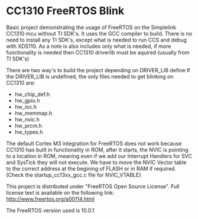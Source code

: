 # CC1310 FreeRTOS Blink
Basic project demonstrating the usage of FreeRTOS on the Simplelink CC1310 mcu without TI SDK's. It uses the GCC compiler to build.
There is no need to install any TI SDK's, except what is needed to run CCS and debug with XDS110. 
As a note is also includes only what is needed, if more functionality is needed then CC1310 driverlib must be aquired (usually from TI SDK's)

There are two way's to build the project depending on DRIVER_LIB define
If the DRIVER_LIB is undefined, the only files needed to get blinking on CC1310 are:
* hw_chip_def.h
* hw_gpio.h
* hw_ioc.h
* hw_memmap.h
* hw_nvic.h
* hw_prcm.h
* hw_types.h

The default Cortex M3 integration for FreeRTOS does not work because CC1310 has built in functionality in ROM, after it starts, the NVIC is pointing to a location in ROM, meaning even if we add our Interrupt Handlers for SVC and SysTick they will not execute. We have to move the NVIC Vector table to the correct address at the begining of FLASH or in RAM if required. (Check the startup_cc13xx_gcc.c file for NVIC_VTABLE)

This project is distributed under "FreeRTOS Open Source License". Full license text is available on the following link: http://www.freertos.org/a00114.html

The FreeRTOS version used is 10.0.1